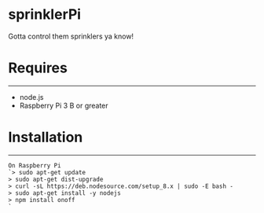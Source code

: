 # sprinklerPi
Gotta control them sprinklers ya know!

# Requires
---------
* node.js
* Raspberry Pi 3 B or greater

# Installation
------------

	On Raspberry Pi
	`> sudo apt-get update
	> sudo apt-get dist-upgrade
	> curl -sL https://deb.nodesource.com/setup_8.x | sudo -E bash -
	> sudo apt-get install -y nodejs
	> npm install onoff
	`
